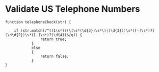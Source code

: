 # Validate US Telephone Numbers
```
function telephoneCheck(str) {

	if (str.match(/^((1\s*)?(\(\s*(\d{3})\s*\)|(\d{3}))\s*([-]\s*)?)(\d\d{2})\s*([-]\s*)?(\d{4})$/g)) {
	            return true;
	        }
	        else
	        {
	            return false;
	        }
}
```


